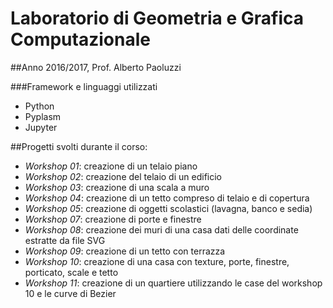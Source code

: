 # Laboratorio di Geometria e Grafica Computazionale
##Anno 2016/2017, Prof. Alberto Paoluzzi

###Framework e linguaggi utilizzati
- Python
- Pyplasm
- Jupyter

##Progetti svolti durante il corso:
- *Workshop 01*: creazione di un telaio piano
- *Workshop 02*: creazione del telaio di un edificio
- *Workshop 03*: creazione di una scala a muro
- *Workshop 04*: creazione di un tetto compreso di telaio e di copertura
- *Workshop 05*: creazione di oggetti scolastici (lavagna, banco e sedia)
- *Workshop 07*: creazione di porte e finestre
- *Workshop 08*: creazione dei muri di una casa dati delle coordinate estratte da file SVG
- *Workshop 09*: creazione di un tetto con terrazza
- *Workshop 10*: creazione di una casa con texture, porte, finestre, porticato, scale e tetto
- *Workshop 11*: creazione di un quartiere utilizzando le case del workshop 10 e le curve di Bezier
